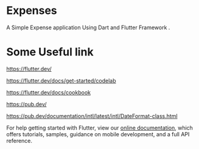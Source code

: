 # Expenses

A Simple Expense application Using Dart and Flutter Framework .

# Some Useful link
https://flutter.dev/

https://flutter.dev/docs/get-started/codelab

https://flutter.dev/docs/cookbook

https://pub.dev/

https://pub.dev/documentation/intl/latest/intl/DateFormat-class.html


For help getting started with Flutter, view our
[online documentation](https://flutter.dev/docs), which offers tutorials,
samples, guidance on mobile development, and a full API reference.
